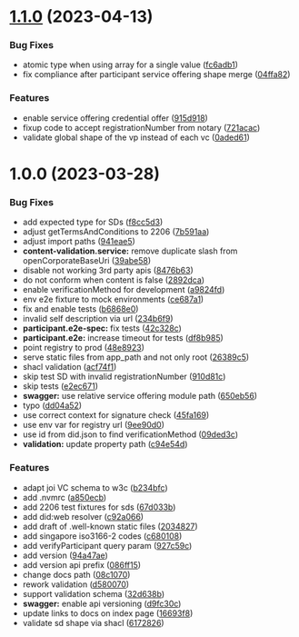 # [1.1.0](https://gitlab.com/gaia-x/lab/compliance/gx-compliance/compare/v1.0.0...v1.1.0) (2023-04-13)


### Bug Fixes

* atomic type when using array for a single value ([fc6adb1](https://gitlab.com/gaia-x/lab/compliance/gx-compliance/commit/fc6adb1e6c7279f541364974ee93527cdfd5fa72))
* fix compliance after participant service offering shape merge ([04ffa82](https://gitlab.com/gaia-x/lab/compliance/gx-compliance/commit/04ffa82ef9585915e4f97eac109f84026bc08761))


### Features

* enable service offering credential offer ([915d918](https://gitlab.com/gaia-x/lab/compliance/gx-compliance/commit/915d918a5b340589fb68e46fc78a730dea65a797))
* fixup code to accept registrationNumber from notary ([721acac](https://gitlab.com/gaia-x/lab/compliance/gx-compliance/commit/721acac1a59aca7166e5bb4c40b5f0368479768a))
* validate global shape of the vp instead of each vc ([0aded61](https://gitlab.com/gaia-x/lab/compliance/gx-compliance/commit/0aded617b1b0a2a95ef5dcb259579311ab0890d7))

# 1.0.0 (2023-03-28)


### Bug Fixes

* add expected type for SDs ([f8cc5d3](https://gitlab.com/gaia-x/lab/compliance/gx-compliance/commit/f8cc5d3f4e9fa818643ea9b2dd11ed061f532309))
* adjust getTermsAndConditions to 2206 ([7b591aa](https://gitlab.com/gaia-x/lab/compliance/gx-compliance/commit/7b591aa9943ab35f9fd81fe8827302d7c8b7ceba))
* adjust import paths ([941eae5](https://gitlab.com/gaia-x/lab/compliance/gx-compliance/commit/941eae5da8bf530f2e23634c14c968e075689c4d))
* **content-validation.service:** remove duplicate slash from openCorporateBaseUri ([39abe58](https://gitlab.com/gaia-x/lab/compliance/gx-compliance/commit/39abe58ae8d645f14f1280f542ae07958544e8ff))
* disable not working 3rd party apis ([8476b63](https://gitlab.com/gaia-x/lab/compliance/gx-compliance/commit/8476b631d06f4af4f02f208e4efc0be91b51ad70))
* do not conform when content is false ([2892dca](https://gitlab.com/gaia-x/lab/compliance/gx-compliance/commit/2892dca7e1824563a59f672d94c441e6f0361e82))
* enable verificationMethod for development ([a9824fd](https://gitlab.com/gaia-x/lab/compliance/gx-compliance/commit/a9824fd3a3cbe7303583a91f68086c56455952ef))
* env e2e fixture to mock environments ([ce687a1](https://gitlab.com/gaia-x/lab/compliance/gx-compliance/commit/ce687a14a1e2dc08c0d1cd674762a1acd2db47ea))
* fix and enable tests ([b6868e0](https://gitlab.com/gaia-x/lab/compliance/gx-compliance/commit/b6868e050c89c402ae8df0794dc7b0d643413260))
* invalid self description via url ([234b6f9](https://gitlab.com/gaia-x/lab/compliance/gx-compliance/commit/234b6f9c23b9b9a312625ff176abf2c609d9711e))
* **participant.e2e-spec:** fix tests ([42c328c](https://gitlab.com/gaia-x/lab/compliance/gx-compliance/commit/42c328c0112b0c371215966d5e1b81c042755b81))
* **participant.e2e:** increase timeout for tests ([df8b985](https://gitlab.com/gaia-x/lab/compliance/gx-compliance/commit/df8b98583a107e3bc1c4e87a9f8a56efbdc321b9))
* point registry to prod ([48e8923](https://gitlab.com/gaia-x/lab/compliance/gx-compliance/commit/48e892309d28abef4d243f2b31d413379b152bee))
* serve static files from app_path and not only root ([26389c5](https://gitlab.com/gaia-x/lab/compliance/gx-compliance/commit/26389c5858e144929feb50ab54c0c4683e65d69e))
* shacl validation ([acf74f1](https://gitlab.com/gaia-x/lab/compliance/gx-compliance/commit/acf74f1fa979b52b0d50640eea26fa357099e8fb))
* skip test SD with invalid registrationNumber ([910d81c](https://gitlab.com/gaia-x/lab/compliance/gx-compliance/commit/910d81ccb07c4f2bda2d30a6faa8cc5c2410d07d))
* skip tests ([e2ec671](https://gitlab.com/gaia-x/lab/compliance/gx-compliance/commit/e2ec671416020a995505a07b49bc1870da7433e4))
* **swagger:** use relative service offering module path ([650eb56](https://gitlab.com/gaia-x/lab/compliance/gx-compliance/commit/650eb5611cfaf75de489e56be82031930fe50ffe))
* typo ([dd04a52](https://gitlab.com/gaia-x/lab/compliance/gx-compliance/commit/dd04a52c8557904c73ba3e9b323fe7095e90f61e))
* use correct context for signature check ([45fa169](https://gitlab.com/gaia-x/lab/compliance/gx-compliance/commit/45fa169eb47b80943a23a87cb9ecac804fa5e995))
* use env var for registry url ([9ee90d0](https://gitlab.com/gaia-x/lab/compliance/gx-compliance/commit/9ee90d02bea0a127e6727828a6d7adb32dc5eb2c))
* use id from did.json to find verificationMethod ([09ded3c](https://gitlab.com/gaia-x/lab/compliance/gx-compliance/commit/09ded3c630be092b1ccdb9615afffef89ab2da55))
* **validation:** update property path ([c94e54d](https://gitlab.com/gaia-x/lab/compliance/gx-compliance/commit/c94e54d72b8fdccb96df85e0c7f3158919e98a33))


### Features

* adapt joi VC schema to w3c ([b234bfc](https://gitlab.com/gaia-x/lab/compliance/gx-compliance/commit/b234bfc22df6369bbf6fc1a92bfd13bb0950dfc7))
* add .nvmrc ([a850ecb](https://gitlab.com/gaia-x/lab/compliance/gx-compliance/commit/a850ecb2485b9fdf9f0bc02ce1f25ca0134f4933))
* add 2206 test fixtures for sds ([67d033b](https://gitlab.com/gaia-x/lab/compliance/gx-compliance/commit/67d033b5f44ddeec9a579b92a374ed3d0acd18e7))
* add did:web resolver ([c92a066](https://gitlab.com/gaia-x/lab/compliance/gx-compliance/commit/c92a066dcdc6158caaa319a08d43d0cc7ff8825f))
* add draft of .well-known static files ([2034827](https://gitlab.com/gaia-x/lab/compliance/gx-compliance/commit/2034827d9b43e0af874faa027bd4425f53cb3fe7))
* add singapore iso3166-2 codes ([c680108](https://gitlab.com/gaia-x/lab/compliance/gx-compliance/commit/c68010878f403fddddfba4802e719ff9e48b585d))
* add verifyParticipant query param ([927c59c](https://gitlab.com/gaia-x/lab/compliance/gx-compliance/commit/927c59cf325788ab381d545093affceafc321cd9))
* add version ([94a47ae](https://gitlab.com/gaia-x/lab/compliance/gx-compliance/commit/94a47ae82bfa9013a376e5b7dc62b6993976a6da))
* add version api prefix ([086ff15](https://gitlab.com/gaia-x/lab/compliance/gx-compliance/commit/086ff15282bcca92226b5565190fd28761148b1a))
* change docs path ([08c1070](https://gitlab.com/gaia-x/lab/compliance/gx-compliance/commit/08c10707af63182d82975dbd6ff96cbf5062aae5))
* rework validation ([d580070](https://gitlab.com/gaia-x/lab/compliance/gx-compliance/commit/d58007085a9f43f804d8bce1759c10a56a4cbc0c))
* support validation schema ([32d638b](https://gitlab.com/gaia-x/lab/compliance/gx-compliance/commit/32d638bc52f3d074df0afcf193d36935ad0f1e30))
* **swagger:** enable api versioning ([d9fc30c](https://gitlab.com/gaia-x/lab/compliance/gx-compliance/commit/d9fc30c31096dc5b56a28191bb1dd3f7b4b339d8))
* update links to docs on index page ([16693f8](https://gitlab.com/gaia-x/lab/compliance/gx-compliance/commit/16693f8c1b6ef593d972407cfe07e4282db96194))
* validate sd shape via shacl ([6172826](https://gitlab.com/gaia-x/lab/compliance/gx-compliance/commit/617282638f7825f02ab1061e605b93e9c35376af))
